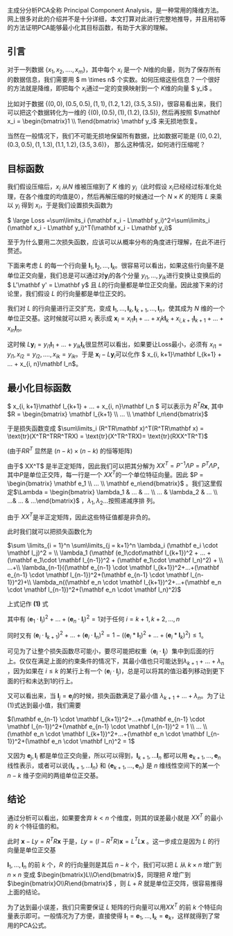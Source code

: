 主成分分析PCA全称 Principal Component Analysis，是一种常用的降维方法。网上很多对此的介绍并不是十分详细，本文打算对此进行完整地推导，并且用初等的方法证明PCA能够最小化其目标函数，有助于大家的理解。

## 引言

对于一列数据 $\{x_1, x_2, ...., x_m\}​$ ，其中每个 $x_i​$ 是一个 $N​$ 维的向量，则为了保存所有的数据信息，我们需要用 $ m \times n​$ 个实数。如何压缩这些信息？一个很好的方法就是降维，即把每个 $x_i​$ 通过一定的变换映射到一个 $K​$ 维的向量 $ y_i​$ 。

比如对于数据 $\{(0, 0), (0.5, 0.5), (1,1),(1.2,1.2), (3.5,3.5)\}​$，很容易看出来，我们可以把这个数据转化为一维的 $\{(0), (0.5), (1), (1.2), (3.5)\}​$, 然后再按照 $\mathbf x_i = \begin{bmatrix}1 \\ 1\end{bmatrix} \mathbf y_i​$ 来无损地恢复。

当然在一般情况下，我们不可能无损地保留所有数据，比如数据可能是 $\{(0, 0.2), (0.3, 0.5), (1,1.3),(1.1,1.2), (3.5,3.6)\}​$ ， 那么这种情况，如何进行压缩呢？

## 目标函数

我们假设压缩后，$x_i​$ 从$N​$ 维被压缩到了 $K​$ 维的 $y_i​$（此时假设 $x_i​$ 已经经过标准化处理，在各个维度的均值是0），然后再解压缩的时候通过一个 $N\times K​$ 的矩阵 $L​$ 来乘以 $y_i​$ 得到 $x_i​$ ，于是我们设置损失函数为 

$ \large Loss =\sum\limits_i (\mathbf x_i - L\mathbf y_i)^2=\sum\limits_i (\mathbf x_i - L\mathbf y_i)^T(\mathbf x_i - L\mathbf y_i)​$

至于为什么要用二次损失函数，应该可以从概率分布的角度进行理解，在此不进行赘述。

下面来考虑 $L​$ 的每一个行向量 $\mathbf l_1, \mathbf l_2, ..., \mathbf l_k​$ 。很容易可以看出，如果这些行向量不是单位正交向量，我们总是可以通过对$\mathbf y_i​$的各个分量 $y_{i1}, ..., y_{ik}​$ 进行变换让变换后的 $ L'\mathbf y' = L\mathbf y​$ 且 $L​$ 的行向量都是单位正交向量。因此接下来的讨论里，我们假设 $L​$ 的行向量都是单位正交的。

我们对 $L$ 的行向量进行正交扩充，变成 $\mathbf l_1, ..., \mathbf l_k, \mathbf l_{k+1}, ...,\mathbf  l_n$，使其成为 $N$ 维的一个单位正交基。这时候就可以把 $x_i$ 表示成 $\mathbf x_i = x_{i1} \mathbf l_1 + ... +x_ik\mathbf l_k + x_{i,k+1} \mathbf l_{k+1} + ... +x_{in} \mathbf l_n$。

这时候 $L\mathbf y_i = y_{i1}\mathbf l_1 + ... + y_{ik}\mathbf l_k​$ 很显然可以看出，如果要让Loss最小，必须有 $x_{i1} = y_{i1}, x_{i2} = y_{i2} ,...., x_{ik} = y_{ik}​$ 。于是 $\mathbf x_i - L\mathbf y_i​$ 可以化作 $ x_{i, k+1}\mathbf l_{k+1} + ... + x_{i, n}\mathbf l_n​$。

## 最小化目标函数

 $ x_{i, k+1}\mathbf l_{k+1} + ... + x_{i, n}\mathbf l_n ​$ 可以表示为 $R^TR \mathbf x​$, 其中 $R = \begin{bmatrix} \mathbf l_{k+1} \\ ... \\ \mathbf l_n\end{bmatrix}​$

于是损失函数变成 $\sum\limits_i (R^TR\mathbf x)^T(R^TR\mathbf x) = \text{tr}(X^TR^TRR^TRX) = \text{tr}(X^TR^TRX)= \text{tr}(RXX^TR^T)$ 

(由于$RR^T$ 显然是 $(n-k) \times (n-k)$ 的恒等矩阵)

 由于$ XX^T​$ 是半正定矩阵，因此我们可以把其分解为 $XX^T = P^{-1} \Lambda P = P^T \Lambda P​$ ，其中$P​$ 是单位正交阵，每一行是一个 $XX^T​$ 的一个单位特征向量。因此 $P = \begin{bmatrix} \mathbf e_1 \\ ... \\ \mathbf e_n\end{bmatrix}​$ 。我们这里假定$\Lambda = \begin{bmatrix} \lambda_1 & ... & ... \\ ... & \lambda_2 & ... \\ ...& ... & ...\end{bmatrix}​$ ，$\lambda_1, \lambda_2 ...​$ 按照递减序排 列。

由于 $XX^T​$ 是半正定矩阵，因此这些特征值都是非负的。

此时我们就可以把损失函数化为 

$\sum \limits_{i = 1}^n \sum\limits_{j = k+1}^n \lambda_i (\mathbf e_i \cdot \mathbf l_j)^2 =   \\
\lambda_1 (\mathbf (e_1\cdot\mathbf l_{k+1})^2 + ... + (\mathbf e_1\cdot \mathbf l_{n-1})^2  + (\mathbf e_1\cdot \mathbf l_n)^2) + \\
...+\\
\lambda_{n-1}((\mathbf e_{n-1} \cdot \mathbf l_{k+1})^2+...+(\mathbf e_{n-1} \cdot \mathbf l_{n-1})^2+(\mathbf e_{n-1} \cdot \mathbf l_{n-1})^2)+\\
\lambda_n((\mathbf e_n \cdot \mathbf l_{k+1})^2+...+(\mathbf e_n \cdot \mathbf l_{n-1})^2+(\mathbf e_n \cdot \mathbf l_n)^2)​$

上式记作 **(1)** 式

其中有 $(\mathbf e_1 \cdot \mathbf l_i)^2 + ... + (\mathbf e_n \cdot \mathbf l_i)^2 = 1​$ 对于任何 $i = k+1, k+2, ..., n​$

同时又有 $(\mathbf e_i \cdot \mathbf l_{k+1})^2 + ... + (\mathbf e_i \cdot \mathbf l_n)^2 = 1 - ((\mathbf e_i * \mathbf l_1)^2 + ... + (\mathbf e_i * \mathbf l_k)^2)\le 1$。

可见为了让整个损失函数尽可能小，要尽可能把权重（$\mathbf e_i \cdot \mathbf l_j​$）集中到后面的行上。仅仅在满足上面的约束条件的情况下，其最小值也只可能达到$\lambda_{k+1} + ... + \lambda_n​$，因为如果在 $i \le k​$ 的某行上有一个 $(\mathbf e_i \cdot \mathbf l_j)​$，总是可以将其的值沿着列移动到更下面的行和未达到1的行上。

又可以看出来，当 $\mathbf l_j = \mathbf e_j​$ 的时候，损失函数满足了最小值 $\lambda_{k+1} + ... + \lambda_n​$。为了让(1)式达到最小值，我们需要

$(\mathbf e_{n-1} \cdot \mathbf l_{k+1})^2+...+(\mathbf e_{n-1} \cdot \mathbf l_{n-1})^2+(\mathbf e_{n-1} \cdot \mathbf l_{n-1})^2 = 1 \\ ... \\(\mathbf e_n \cdot \mathbf l_{k+1})^2+...+(\mathbf e_n \cdot \mathbf l_{n-1})^2+(\mathbf e_n \cdot \mathbf l_n)^2 = 1$

又因为 $\mathbf e_j ,\mathbf l_i$ 都是单位正交向量，所以可以得到，$\mathbf l_{k+1}, ... \mathbf l_n$ 都可以用 $\mathbf e_{k+1}, ...,\mathbf e_{n}$ 线性表示，或者可以说$\{\mathbf l_{k+1}, ... \mathbf l_n\}$ 和 $\{\mathbf e_{k+1}, ...,\mathbf e_{n}\}$ 是 $n$ 维线性空间下的某一个 $n-k$ 维子空间的两组单位正交基。

## 结论

通过分析可以看出，如果要舍弃 $k < n$ 个维度，则其的误差最小就是 $XX^T$ 的最小的 $k$ 个特征值的和。

此时 $\mathbf x - Ly = R^TR\mathbf x$ 于是，$Ly = (I - R^TR)\mathbf x = L^TL\mathbf x$ 。这一步成立是因为 $L$ 的行向量是单位正交基

$\mathbf l_1,..., \mathbf l_n$ 的前 $k$ 个，$R$ 的行向量则是其后 $n - k$ 个，我们可以把 $L$ 从 $k \times n$ 增广到 $n \times n$ 变成 $\begin{bmatrix}L\\O\end{bmatrix}$，同理把 $R$ 增广到 $\begin{bmatrix}O\\R\end{bmatrix}$ ，则 $L+R$ 就是单位正交阵，很容易推得上面的结论。

为了达到最小误差，我们只需要保证 $L$ 矩阵的行向量可以用$XX^T$ 的前 $k$ 个特征向量表示即可。一般情况为了方便，直接使得 $\mathbf l_1 = \mathbf e_1, ..., \mathbf l_k = \mathbf e_k​$，这样就得到了常用的PCA公式。